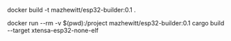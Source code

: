
docker build -t mazhewitt/esp32-builder:0.1 . 

docker run --rm -v $(pwd):/project mazhewitt/esp32-builder:0.1 cargo build --target xtensa-esp32-none-elf


